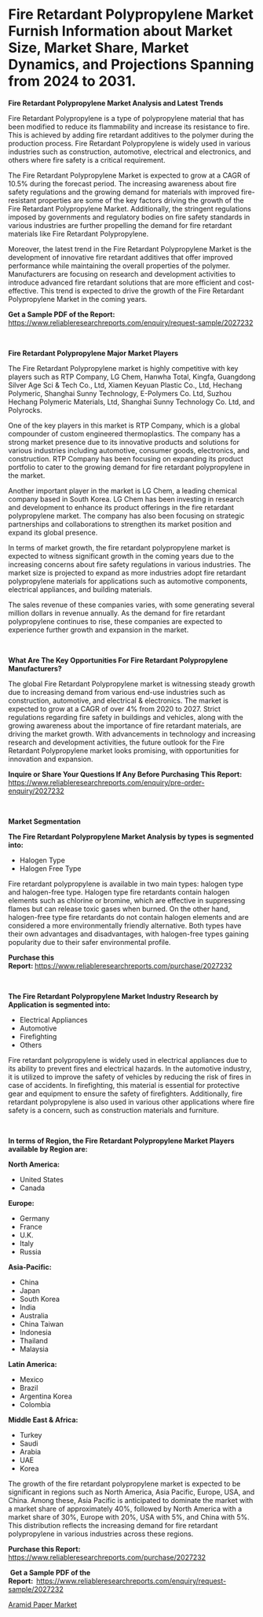 <p><h1>Fire Retardant Polypropylene Market Furnish Information about Market Size, Market Share, Market Dynamics, and Projections Spanning from 2024 to 2031.</h1></p><p><strong>Fire Retardant Polypropylene Market Analysis and Latest Trends</strong></p>
<p><p>Fire Retardant Polypropylene is a type of polypropylene material that has been modified to reduce its flammability and increase its resistance to fire. This is achieved by adding fire retardant additives to the polymer during the production process. Fire Retardant Polypropylene is widely used in various industries such as construction, automotive, electrical and electronics, and others where fire safety is a critical requirement.</p><p>The Fire Retardant Polypropylene Market is expected to grow at a CAGR of 10.5% during the forecast period. The increasing awareness about fire safety regulations and the growing demand for materials with improved fire-resistant properties are some of the key factors driving the growth of the Fire Retardant Polypropylene Market. Additionally, the stringent regulations imposed by governments and regulatory bodies on fire safety standards in various industries are further propelling the demand for fire retardant materials like Fire Retardant Polypropylene.</p><p>Moreover, the latest trend in the Fire Retardant Polypropylene Market is the development of innovative fire retardant additives that offer improved performance while maintaining the overall properties of the polymer. Manufacturers are focusing on research and development activities to introduce advanced fire retardant solutions that are more efficient and cost-effective. This trend is expected to drive the growth of the Fire Retardant Polypropylene Market in the coming years.</p></p>
<p><strong>Get a Sample PDF of the Report:&nbsp;</strong> <a href="https://www.reliableresearchreports.com/enquiry/request-sample/2027232">https://www.reliableresearchreports.com/enquiry/request-sample/2027232</a></p>
<p>&nbsp;</p>
<p><strong>Fire Retardant Polypropylene Major Market Players</strong></p>
<p><p>The Fire Retardant Polypropylene market is highly competitive with key players such as RTP Company, LG Chem, Hanwha Total, Kingfa, Guangdong Silver Age Sci & Tech Co., Ltd, Xiamen Keyuan Plastic Co., Ltd, Hechang Polymeric, Shanghai Sunny Technology, E-Polymers Co. Ltd, Suzhou Hechang Polymeric Materials, Ltd, Shanghai Sunny Technology Co. Ltd, and Polyrocks.</p><p>One of the key players in this market is RTP Company, which is a global compounder of custom engineered thermoplastics. The company has a strong market presence due to its innovative products and solutions for various industries including automotive, consumer goods, electronics, and construction. RTP Company has been focusing on expanding its product portfolio to cater to the growing demand for fire retardant polypropylene in the market.</p><p>Another important player in the market is LG Chem, a leading chemical company based in South Korea. LG Chem has been investing in research and development to enhance its product offerings in the fire retardant polypropylene market. The company has also been focusing on strategic partnerships and collaborations to strengthen its market position and expand its global presence.</p><p>In terms of market growth, the fire retardant polypropylene market is expected to witness significant growth in the coming years due to the increasing concerns about fire safety regulations in various industries. The market size is projected to expand as more industries adopt fire retardant polypropylene materials for applications such as automotive components, electrical appliances, and building materials.</p><p>The sales revenue of these companies varies, with some generating several million dollars in revenue annually. As the demand for fire retardant polypropylene continues to rise, these companies are expected to experience further growth and expansion in the market.</p></p>
<p>&nbsp;</p>
<p><strong>What Are The Key Opportunities For Fire Retardant Polypropylene Manufacturers?</strong></p>
<p><p>The global Fire Retardant Polypropylene market is witnessing steady growth due to increasing demand from various end-use industries such as construction, automotive, and electrical & electronics. The market is expected to grow at a CAGR of over 4% from 2020 to 2027. Strict regulations regarding fire safety in buildings and vehicles, along with the growing awareness about the importance of fire retardant materials, are driving the market growth. With advancements in technology and increasing research and development activities, the future outlook for the Fire Retardant Polypropylene market looks promising, with opportunities for innovation and expansion.</p></p>
<p><strong>Inquire or Share Your Questions If Any Before Purchasing This Report:</strong> <a href="https://www.reliableresearchreports.com/enquiry/pre-order-enquiry/2027232">https://www.reliableresearchreports.com/enquiry/pre-order-enquiry/2027232</a></p>
<p>&nbsp;</p>
<p><strong>Market Segmentation</strong></p>
<p><strong>The Fire Retardant Polypropylene Market Analysis by types is segmented into:</strong></p>
<p><ul><li>Halogen Type</li><li>Halogen Free Type</li></ul></p>
<p><p>Fire retardant polypropylene is available in two main types: halogen type and halogen-free type. Halogen type fire retardants contain halogen elements such as chlorine or bromine, which are effective in suppressing flames but can release toxic gases when burned. On the other hand, halogen-free type fire retardants do not contain halogen elements and are considered a more environmentally friendly alternative. Both types have their own advantages and disadvantages, with halogen-free types gaining popularity due to their safer environmental profile.</p></p>
<p><strong>Purchase this Report:&nbsp;</strong><a href="https://www.reliableresearchreports.com/purchase/2027232">https://www.reliableresearchreports.com/purchase/2027232</a></p>
<p>&nbsp;</p>
<p><strong>The Fire Retardant Polypropylene Market Industry Research by Application is segmented into:</strong></p>
<p><ul><li>Electrical Appliances</li><li>Automotive</li><li>Firefighting</li><li>Others</li></ul></p>
<p><p>Fire retardant polypropylene is widely used in electrical appliances due to its ability to prevent fires and electrical hazards. In the automotive industry, it is utilized to improve the safety of vehicles by reducing the risk of fires in case of accidents. In firefighting, this material is essential for protective gear and equipment to ensure the safety of firefighters. Additionally, fire retardant polypropylene is also used in various other applications where fire safety is a concern, such as construction materials and furniture.</p></p>
<p>&nbsp;</p>
<p><strong>In terms of Region, the Fire Retardant Polypropylene Market Players available by Region are:</strong></p>
<p>
    <p> <strong> North America: </strong>
        <ul>
            <li>United States</li>
            <li>Canada</li>
        </ul>
        </p> 
    <p> <strong> Europe: </strong>
        <ul>
            <li>Germany</li>
            <li>France</li>
            <li>U.K.</li>
            <li>Italy</li>
            <li>Russia</li>
        </ul>
        </p> 
    <p> <strong> Asia-Pacific: </strong>
        <ul>
            <li>China</li>
            <li>Japan</li>
            <li>South Korea</li>
            <li>India</li>
            <li>Australia</li>
            <li>China Taiwan</li>
            <li>Indonesia</li>
            <li>Thailand</li>
            <li>Malaysia</li>
        </ul>
        </p> 
    <p> <strong> Latin America: </strong>
        <ul>
            <li>Mexico</li>
            <li>Brazil</li>
            <li>Argentina Korea</li>
            <li>Colombia</li>
        </ul>
        </p> 
    <p> <strong> Middle East & Africa: </strong>
        <ul>
            <li>Turkey</li>
            <li>Saudi</li>
            <li>Arabia</li>
            <li>UAE</li>
            <li>Korea</li>
        </ul>
    </p>
    </p>
<p><p>The growth of the fire retardant polypropylene market is expected to be significant in regions such as North America, Asia Pacific, Europe, USA, and China. Among these, Asia Pacific is anticipated to dominate the market with a market share of approximately 40%, followed by North America with a market share of 30%, Europe with 20%, USA with 5%, and China with 5%. This distribution reflects the increasing demand for fire retardant polypropylene in various industries across these regions.</p></p>
<p><strong>Purchase this Report: </strong><a href="https://www.reliableresearchreports.com/purchase/2027232">https://www.reliableresearchreports.com/purchase/2027232</a></p>
<p>&nbsp;<strong>Get a Sample PDF of the Report:&nbsp;&nbsp;</strong><a href="https://www.reliableresearchreports.com/enquiry/request-sample/2027232">https://www.reliableresearchreports.com/enquiry/request-sample/2027232</a></p>
<p><strong></strong></p>
<p><p><a href="https://github.com/RickHolmes3/Market-Research-Report-List-3/blob/main/aramid-paper-market.md">Aramid Paper Market</a></p></p>